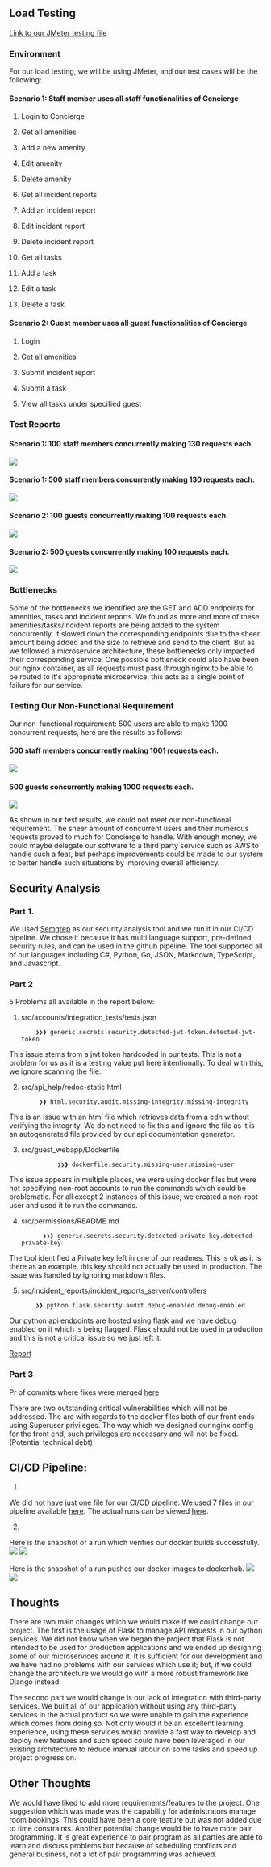 ## Load Testing

[Link to our JMeter testing file](./jmeter/Concierge.jmx)

### Environment
For our load testing, we will be using JMeter, and our test cases will be the following: 

#### Scenario 1: Staff member uses all staff functionalities of Concierge 

1. Login to Concierge 

2. Get all amenities 

3. Add a new amenity 

4. Edit amenity 

5. Delete amenity 

6. Get all incident reports 

7. Add an incident report 

8. Edit incident report 

9. Delete incident report 

10. Get all tasks 

11. Add a task 

12. Edit a task 

13. Delete a task 

#### Scenario 2: Guest member uses all guest functionalities of Concierge 

1. Login 

2. Get all amenities 

3. Submit incident report 

4. Submit a task 

5. View all tasks under specified guest 

### Test Reports
#### Scenario 1: 100 staff members concurrently making 130 requests each. 
![](./images/S1100130.png)

#### Scenario 1: 500 staff members concurrently making 130 requests each. 
![](./images/S1500130.png)

#### Scenario 2: 100 guests concurrently making 100 requests each. 
![](./images/S2100100.png)

#### Scenario 2: 500 guests concurrently making 100 requests each. 
![](./images/S2500100.png)

### Bottlenecks
Some of the bottlenecks we identified are the GET and ADD endpoints for amenities, tasks and incident reports. We found as more and more of these amenities/tasks/incident reports are being added to the system concurrently, it slowed down the corresponding endpoints due to the sheer amount being added and the size to retrieve and send to the client. But as we followed a microservice architecture, these bottlenecks only impacted their corresponding service. One possible bottleneck could also have been our nginx container, as all requests must pass through nginx to be able to be routed to it's appropriate microservice, this acts as a single point of failure for our service.

### Testing Our Non-Functional Requirement
Our non-functional requirement: 500 users are able to make 1000 concurrent requests, here are the results as follows:

#### 500 staff members concurrently making 1001 requests each. 
![](./images/S1NFR.png)

#### 500 guests concurrently making 1000 requests each. 
![](./images/S2NFR.png)

As shown in our test results, we could not meet our non-functional requirement. The sheer amount of concurrent users and their numerous requests proved to much for Concierge to handle. With enough money, we could maybe delegate our software to a third party service such as AWS to handle such a feat, but perhaps improvements could be made to our system to better handle such situations by improving overall efficiency. 

## Security Analysis 

### Part 1.
We used [Semgrep](https://github.com/semgrep/semgrep) as our security analysis tool and we run it in our CI/CD pipeline. We chose it because it has multi language support, pre-defined security rules, and can be used in the github pipeline. The tool supported all of our languages including C#, Python, Go, JSON, Markdown, TypeScript, and Javascript. 

 
### Part 2
5 Problems all available in the report below: 

1. src/accounts/integration_tests/tests.json 

           ❯❯❱ generic.secrets.security.detected-jwt-token.detected-jwt-token 

This issue stems from a jwt token hardcoded in our tests. This is not a problem for us as it is a testing value put here intentionally. To deal with this, we ignore scanning the file. 

2. src/api_help/redoc-static.html 

            ❯❱ html.security.audit.missing-integrity.missing-integrity 
This is an issue with an html file which retrieves data from a cdn without verifying the integrity. We do not need to fix this and ignore the file as it is an autogenerated file provided by our api documentation generator. 

3. src/guest_webapp/Dockerfile 

                 ❯❯❱ dockerfile.security.missing-user.missing-user 

This issue appears in multiple places, we were using docker files but were not specifying non-root accounts to run the commands which could be problematic. For all except 2 instances of this issue, we created a non-root user and used it to run the commands. 

4. src/permissions/README.md 

             ❯❯❱ generic.secrets.security.detected-private-key.detected-private-key 

The tool identified a Private key left in one of our readmes. This is ok as it is there as an example, this key should not actually be used in production. The issue was handled by ignoring markdown files. 

5.  src/incident_reports/incident_reports_server/controllers 

            ❯❱ python.flask.security.audit.debug-enabled.debug-enabled 
Our python api endpoints are hosted using flask and we have debug enabled on it which is being flagged. Flask should not be used in production and this is not a critical issue so we just left it. 

[Report](https://github.com/rainclouded/Concierge/actions/runs/12190297567/artifacts/2282436455)  

 
### Part 3

 

Pr of commits where fixes were merged [here](https://github.com/rainclouded/Concierge/pull/248/files#diff-631f97bc8b38f9e2b921fe9b8ebf9f810f805cc64a779f183407ba4056312910) 

There are two outstanding critical vulnerabilities which will not be addressed. The are with regards to the docker files both of our front ends using Superuser privileges. The way which we designed our nginx config for the front end, such privileges are necessary and will not be fixed. (Potential technical debt)  


## CI/CD Pipeline: 
1. 

We did not have just one file for our CI/CD pipeline. We used 7 files in our pipeline available [here](https://github.com/rainclouded/Concierge/tree/main/.github/workflows). The actual runs can be viewed [here](https://github.com/rainclouded/Concierge/actions). 

2. 

Here is the snapshot of a run which verifies our docker builds successfully. 
![](./images/build.png)
 ![](./images/build_verbose.png)

Here is the snapshot of a run pushes our docker images to dockerhub. 
![](./images/push.png)
![](./images/push_verbose.png)

## Thoughts
There are two main changes which we would make if we could change our project. The first is the usage of Flask to manage API requests in our python services. We did not know when we began the project that Flask is not intended to be used for production applications and we ended up designing some of our microservices around it. It is sufficient for our development and we have had no problems with our services which use it; but, if we could change the architecture we would go with a more robust framework like Django instead. 

The second part we would change is our lack of integration with third-party services. We built all of our application without using any third-party services in the actual product so we were unable to gain the experience which comes from doing so. Not only would it be an excellent learning experience, using these services would provide a fast way to develop and deploy new features and such speed could have been leveraged in our existing architecture to reduce manual labour on some tasks and speed up project progression. 

## Other Thoughts
We would have liked to add more requirements/features to the project. One suggestion which was made was the capability for administrators manage room bookings. This could have been a core feature but was not added due to time constraints. Another potential change would be to have more pair programming. It is great experience to pair program as all parties are able to learn and discuss problems but because of scheduling conflicts and general business, not a lot of pair programming was achieved. 
